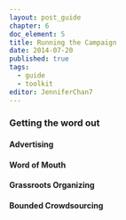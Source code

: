 ```yaml
---
layout: post_guide
chapter: 6
doc_element: 5
title: Running the Campaign
date: 2014-07-20
published: true
tags:
  - guide
  - toolkit
editor: JenniferChan7
---
```


### Getting the word out

#### Advertising

#### Word of Mouth

#### Grassroots Organizing

#### Bounded Crowdsourcing


